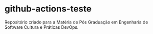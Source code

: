 # github-actions-teste
Repositório criado para a Matéria de Pós Graduação em Engenharia de Software Cultura e Práticas DevOps.
